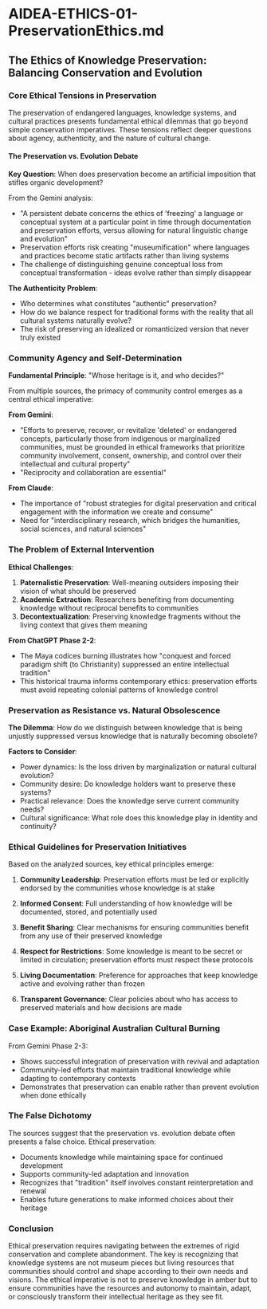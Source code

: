 # AIDEA-ETHICS-01-PreservationEthics.md

## The Ethics of Knowledge Preservation: Balancing Conservation and Evolution

### Core Ethical Tensions in Preservation

The preservation of endangered languages, knowledge systems, and cultural practices presents fundamental ethical dilemmas that go beyond simple conservation imperatives. These tensions reflect deeper questions about agency, authenticity, and the nature of cultural change.

#### The Preservation vs. Evolution Debate

**Key Question**: When does preservation become an artificial imposition that stifles organic development?

From the Gemini analysis:
- "A persistent debate concerns the ethics of 'freezing' a language or conceptual system at a particular point in time through documentation and preservation efforts, versus allowing for natural linguistic change and evolution"
- Preservation efforts risk creating "museumification" where languages and practices become static artifacts rather than living systems
- The challenge of distinguishing genuine conceptual loss from conceptual transformation - ideas evolve rather than simply disappear

**The Authenticity Problem**:
- Who determines what constitutes "authentic" preservation?
- How do we balance respect for traditional forms with the reality that all cultural systems naturally evolve?
- The risk of preserving an idealized or romanticized version that never truly existed

### Community Agency and Self-Determination

**Fundamental Principle**: "Whose heritage is it, and who decides?"

From multiple sources, the primacy of community control emerges as a central ethical imperative:

**From Gemini**:
- "Efforts to preserve, recover, or revitalize 'deleted' or endangered concepts, particularly those from indigenous or marginalized communities, must be grounded in ethical frameworks that prioritize community involvement, consent, ownership, and control over their intellectual and cultural property"
- "Reciprocity and collaboration are essential"

**From Claude**:
- The importance of "robust strategies for digital preservation and critical engagement with the information we create and consume"
- Need for "interdisciplinary research, which bridges the humanities, social sciences, and natural sciences"

### The Problem of External Intervention

**Ethical Challenges**:
1. **Paternalistic Preservation**: Well-meaning outsiders imposing their vision of what should be preserved
2. **Academic Extraction**: Researchers benefiting from documenting knowledge without reciprocal benefits to communities
3. **Decontextualization**: Preserving knowledge fragments without the living context that gives them meaning

**From ChatGPT Phase 2-2**:
- The Maya codices burning illustrates how "conquest and forced paradigm shift (to Christianity) suppressed an entire intellectual tradition"
- This historical trauma informs contemporary ethics: preservation efforts must avoid repeating colonial patterns of knowledge control

### Preservation as Resistance vs. Natural Obsolescence

**The Dilemma**: How do we distinguish between knowledge that is being unjustly suppressed versus knowledge that is naturally becoming obsolete?

**Factors to Consider**:
- Power dynamics: Is the loss driven by marginalization or natural cultural evolution?
- Community desire: Do knowledge holders want to preserve these systems?
- Practical relevance: Does the knowledge serve current community needs?
- Cultural significance: What role does this knowledge play in identity and continuity?

### Ethical Guidelines for Preservation Initiatives

Based on the analyzed sources, key ethical principles emerge:

1. **Community Leadership**: Preservation efforts must be led or explicitly endorsed by the communities whose knowledge is at stake

2. **Informed Consent**: Full understanding of how knowledge will be documented, stored, and potentially used

3. **Benefit Sharing**: Clear mechanisms for ensuring communities benefit from any use of their preserved knowledge

4. **Respect for Restrictions**: Some knowledge is meant to be secret or limited in circulation; preservation efforts must respect these protocols

5. **Living Documentation**: Preference for approaches that keep knowledge active and evolving rather than frozen

6. **Transparent Governance**: Clear policies about who has access to preserved materials and how decisions are made

### Case Example: Aboriginal Australian Cultural Burning

From Gemini Phase 2-3:
- Shows successful integration of preservation with revival and adaptation
- Community-led efforts that maintain traditional knowledge while adapting to contemporary contexts
- Demonstrates that preservation can enable rather than prevent evolution when done ethically

### The False Dichotomy

The sources suggest that the preservation vs. evolution debate often presents a false choice. Ethical preservation:
- Documents knowledge while maintaining space for continued development
- Supports community-led adaptation and innovation
- Recognizes that "tradition" itself involves constant reinterpretation and renewal
- Enables future generations to make informed choices about their heritage

### Conclusion

Ethical preservation requires navigating between the extremes of rigid conservation and complete abandonment. The key is recognizing that knowledge systems are not museum pieces but living resources that communities should control and shape according to their own needs and visions. The ethical imperative is not to preserve knowledge in amber but to ensure communities have the resources and autonomy to maintain, adapt, or consciously transform their intellectual heritage as they see fit.